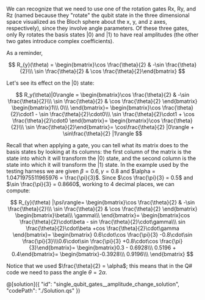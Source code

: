 We can recognize that we need to use one of the rotation gates Rx, Ry, and Rz (named because they "rotate" the qubit state in the three dimensional space visualized as the Bloch sphere about the x, y, and z axes, respectively), since they involve angle parameters. Of these three gates, only Ry rotates the basis states $|0\rangle$ and $|1\rangle$ to have real amplitudes (the other two gates introduce complex coefficients).

As a reminder,

$$
R_{y}(\theta) =
\begin{bmatrix}\cos \frac{\theta}{2} & -\sin \frac{\theta}{2}\\\ \sin \frac{\theta}{2} & \cos \frac{\theta}{2}\end{bmatrix}
$$

Let's see its effect on the $|0\rangle$ state:

$$
R_y(\theta)|0\rangle =
\begin{bmatrix}\cos \frac{\theta}{2} & -\sin \frac{\theta}{2}\\\ \sin \frac{\theta}{2} & \cos \frac{\theta}{2} \end{bmatrix}
\begin{bmatrix}1\\\ 0\\\ \end{bmatrix}=
\begin{bmatrix}\cos \frac{\theta}{2}\cdot1 - \sin \frac{\theta}{2}\cdot0\\\ \sin \frac{\theta}{2}\cdot1 + \cos \frac{\theta}{2}\cdot0
\end{bmatrix}=
\begin{bmatrix}\cos \frac{\theta}{2}\\\ \sin \frac{\theta}{2}\end{bmatrix}=
\cos\frac{\theta}{2} |0\rangle + \sin\frac{\theta}{2} |1\rangle
$$

Recall that when applying a gate, you can tell what its matrix does to the basis states by looking at its columns: the first column of the matrix is the state into which it will transform the $|0\rangle$ state, and the second column is the state into which it will transform the $|1\rangle$ state.
In the example used by the testing harness we are given $\beta = 0.6, \gamma = 0.8$ and $\alpha = 1.0471975511965976 = \frac{\pi}{3}$.
Since $\cos \frac{\pi}{3} = 0.5$ and $\sin \frac{\pi}{3} = 0.8660$, working to 4 decimal places, we can compute:

$$
R_{y}(\theta) |\psi\rangle=
 \begin{bmatrix}\cos \frac{\theta}{2} & -\sin \frac{\theta}{2}\\\ \sin \frac{\theta}{2} & \cos \frac{\theta}{2} \end{bmatrix}
  \begin{bmatrix}\beta\\\ \gamma\\\ \end{bmatrix}=
  \begin{bmatrix}cos \frac{\theta}{2}\cdot\beta - sin \frac{\theta}{2}\cdot\gamma\\\ sin \frac{\theta}{2}\cdot\beta +cos \frac{\theta}{2}\cdot\gamma \end{bmatrix}=
 \begin{bmatrix} 0.6\cdot\cos \frac{\pi}{3} -0.8\cdot\sin \frac{\pi}{3}\\\0.6\cdot\sin \frac{\pi}{3} +0.8\cdot\cos \frac{\pi}{3}\end{bmatrix}=
 \begin{bmatrix}0.3 - 0.6928\\\ 0.5196 + 0.4\end{bmatrix}=
\begin{bmatrix}-0.3928\\\ 0.9196\\\ \end{bmatrix}
$$

Notice that we used $\frac{\theta}{2} = \alpha$; this means that in the Q# code we need to pass the angle $\theta = 2\alpha$.

@[solution]({
"id": "single_qubit_gates__amplitude_change_solution",
"codePath": "./Solution.qs"
})
